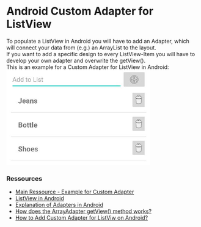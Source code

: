 
# Android Custom Adapter for ListView

To populate a ListView in Android you will have to add an Adapter, which will connect your data
from (e.g.) an ArrayList to the layout.\
If you want to add a specific design to every ListView-Item you will have to develop your own adapter and overwrite the getView().\
This is an example for a Custom Adapter for ListView in Android:
![](layout.JPG)



### Ressources
- [Main Ressource - Example for Custom Adapter](https://medium.com/mindorks/custom-array-adapters-made-easy-b6c4930560dd)
- [ListView in Android](https://www.tutorialspoint.com/how-to-make-a-listview-in-android)
- [Explanation of Adapters in Android](https://www.edureka.co/blog/what-are-adapters-in-android/)
- [How does the ArrayAdapter getView() method works?](https://stackoverflow.com/questions/6442054/how-does-arrayadapter-getview-method-works)
- [How to Add Custom Adapter for ListViw on Android?](https://www.tutorialspoint.com/how-to-add-custom-adapter-for-my-listview-on-android#)
